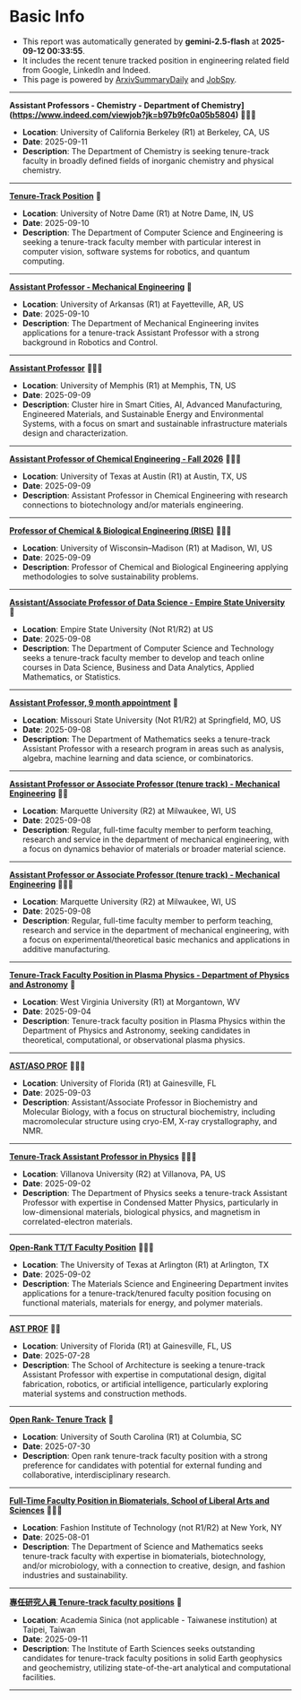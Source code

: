 
# Basic Info
- This report was automatically generated by **gemini-2.5-flash** at **2025-09-12 00:33:55**.  
- It includes the recent tenure tracked position in engineering related field from Google, LinkedIn and Indeed.  
- This page is powered by [ArxivSummaryDaily](https://github.com/dong-zehao/ArxivSummaryDaily) and [JobSpy](https://github.com/speedyapply/JobSpy).
---
**Assistant Professors - Chemistry - Department of Chemistry](https://www.indeed.com/viewjob?jk=b97b9fc0a05b5804)** 🌟🌟🌟
- **Location**: University of California Berkeley (R1) at Berkeley, CA, US
- **Date**: 2025-09-11
- **Description**: The Department of Chemistry is seeking tenure-track faculty in broadly defined fields of inorganic chemistry and physical chemistry.
---
**[Tenure-Track Position](https://www.indeed.com/viewjob?jk=24df82752aa21cac)** 🌟
- **Location**: University of Notre Dame (R1) at Notre Dame, IN, US
- **Date**: 2025-09-10
- **Description**: The Department of Computer Science and Engineering is seeking a tenure-track faculty member with particular interest in computer vision, software systems for robotics, and quantum computing.
---
**[Assistant Professor - Mechanical Engineering](https://www.indeed.com/viewjob?jk=dcea2311cd454dff)** 🌟
- **Location**: University of Arkansas (R1) at Fayetteville, AR, US
- **Date**: 2025-09-10
- **Description**: The Department of Mechanical Engineering invites applications for a tenure-track Assistant Professor with a strong background in Robotics and Control.
---
**[Assistant Professor](https://www.indeed.com/viewjob?jk=2d529c97a31aa714)** 🌟🌟🌟
- **Location**: University of Memphis (R1) at Memphis, TN, US
- **Date**: 2025-09-09
- **Description**: Cluster hire in Smart Cities, AI, Advanced Manufacturing, Engineered Materials, and Sustainable Energy and Environmental Systems, with a focus on smart and sustainable infrastructure materials design and characterization.
---
**[Assistant Professor of Chemical Engineering - Fall 2026](https://www.indeed.com/viewjob?jk=cb2e23409594b1ab)** 🌟🌟🌟
- **Location**: University of Texas at Austin (R1) at Austin, TX, US
- **Date**: 2025-09-09
- **Description**: Assistant Professor in Chemical Engineering with research connections to biotechnology and/or materials engineering.
---
**[Professor of Chemical & Biological Engineering (RISE)](https://www.indeed.com/viewjob?jk=854f5858d71d6e09)** 🌟🌟🌟
- **Location**: University of Wisconsin–Madison (R1) at Madison, WI, US
- **Date**: 2025-09-09
- **Description**: Professor of Chemical and Biological Engineering applying methodologies to solve sustainability problems.
---
**[Assistant/Associate Professor of Data Science - Empire State University](https://www.indeed.com/viewjob?jk=4ed0e8e2a9990e33)** 🌟
- **Location**: Empire State University (Not R1/R2) at US
- **Date**: 2025-09-08
- **Description**: The Department of Computer Science and Technology seeks a tenure-track faculty member to develop and teach online courses in Data Science, Business and Data Analytics, Applied Mathematics, or Statistics.
---
**[Assistant Professor, 9 month appointment](https://www.indeed.com/viewjob?jk=5e9bb91fb9b9ab0a)** 🌟
- **Location**: Missouri State University (Not R1/R2) at Springfield, MO, US
- **Date**: 2025-09-08
- **Description**: The Department of Mathematics seeks a tenure-track Assistant Professor with a research program in areas such as analysis, algebra, machine learning and data science, or combinatorics.
---
**[Assistant Professor or Associate Professor (tenure track) - Mechanical Engineering](https://www.indeed.com/viewjob?jk=98914baede59c4d6)** 🌟🌟
- **Location**: Marquette University (R2) at Milwaukee, WI, US
- **Date**: 2025-09-08
- **Description**: Regular, full-time faculty member to perform teaching, research and service in the department of mechanical engineering, with a focus on dynamics behavior of materials or broader material science.
---
**[Assistant Professor or Associate Professor (tenure track) - Mechanical Engineering](https://www.indeed.com/viewjob?jk=626fed0218f4642b)** 🌟🌟🌟
- **Location**: Marquette University (R2) at Milwaukee, WI, US
- **Date**: 2025-09-08
- **Description**: Regular, full-time faculty member to perform teaching, research and service in the department of mechanical engineering, with a focus on experimental/theoretical basic mechanics and applications in additive manufacturing.
---
**[Tenure-Track Faculty Position in Plasma Physics - Department of Physics and Astronomy](https://www.linkedin.com/jobs/view/4295713529)** 🌟
- **Location**: West Virginia University (R1) at Morgantown, WV
- **Date**: 2025-09-04
- **Description**: Tenure-track faculty position in Plasma Physics within the Department of Physics and Astronomy, seeking candidates in theoretical, computational, or observational plasma physics.
---
**[AST/ASO PROF](https://www.linkedin.com/jobs/view/4294895354)** 🌟🌟🌟
- **Location**: University of Florida (R1) at Gainesville, FL
- **Date**: 2025-09-03
- **Description**: Assistant/Associate Professor in Biochemistry and Molecular Biology, with a focus on structural biochemistry, including macromolecular structure using cryo-EM, X-ray crystallography, and NMR.
---
**[Tenure-Track Assistant Professor in Physics](https://www.indeed.com/viewjob?jk=aae0a63e34770a49)** 🌟🌟🌟
- **Location**: Villanova University (R2) at Villanova, PA, US
- **Date**: 2025-09-02
- **Description**: The Department of Physics seeks a tenure-track Assistant Professor with expertise in Condensed Matter Physics, particularly in low-dimensional materials, biological physics, and magnetism in correlated-electron materials.
---
**[Open-Rank TT/T Faculty Position](https://www.linkedin.com/jobs/view/4205080066)** 🌟🌟🌟
- **Location**: The University of Texas at Arlington (R1) at Arlington, TX
- **Date**: 2025-09-02
- **Description**: The Materials Science and Engineering Department invites applications for a tenure-track/tenured faculty position focusing on functional materials, materials for energy, and polymer materials.
---
**[AST PROF](https://www.linkedin.com/jobs/view/4289511802)** 🌟🌟
- **Location**: University of Florida (R1) at Gainesville, FL, US
- **Date**: 2025-07-28
- **Description**: The School of Architecture is seeking a tenure-track Assistant Professor with expertise in computational design, digital fabrication, robotics, or artificial intelligence, particularly exploring material systems and construction methods.
---
**[Open Rank- Tenure Track](https://www.linkedin.com/jobs/view/4278395937)** 🌟
- **Location**: University of South Carolina (R1) at Columbia, SC
- **Date**: 2025-07-30
- **Description**: Open rank tenure-track faculty position with a strong preference for candidates with potential for external funding and collaborative, interdisciplinary research.
---
**[Full-Time Faculty Position in Biomaterials, School of Liberal Arts and Sciences](https://www.linkedin.com/jobs/view/4278923654)** 🌟🌟🌟
- **Location**: Fashion Institute of Technology (not R1/R2) at New York, NY
- **Date**: 2025-08-01
- **Description**: The Department of Science and Mathematics seeks tenure-track faculty with expertise in biomaterials, biotechnology, and/or microbiology, with a connection to creative, design, and fashion industries and sustainability.
---
**[專任研究人員 Tenure-track faculty positions](https://www.linkedin.com/jobs/view/4299139290)** 🌟
- **Location**: Academia Sinica (not applicable - Taiwanese institution) at Taipei, Taiwan
- **Date**: 2025-09-11
- **Description**: The Institute of Earth Sciences seeks outstanding candidates for tenure-track faculty positions in solid Earth geophysics and geochemistry, utilizing state-of-the-art analytical and computational facilities.
---
